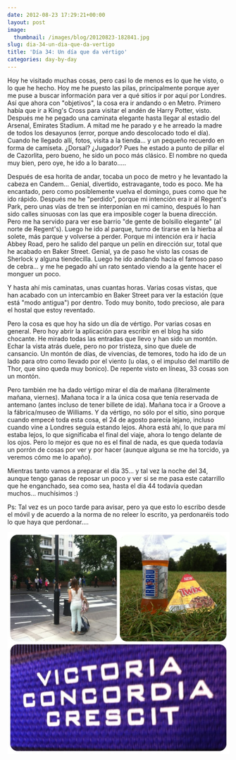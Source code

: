 ```yaml
---
date: 2012-08-23 17:29:21+00:00
layout: post
image:
  thumbnail: /images/blog/20120823-182841.jpg
slug: dia-34-un-dia-que-da-vertigo
title: 'Día 34: Un día que da vértigo'
categories: day-by-day
---
```


Hoy he visitado muchas cosas, pero casi lo de menos es lo que he visto, o lo que he hecho. Hoy me he puesto las pilas, principalmente porque ayer me puse a buscar información para ver a qué sitios ir por aquí por Londres. Así que ahora con "objetivos", la cosa era ir andando o en Metro. Primero había que ir a King's Cross para visitar el andén de Harry Potter, visto. Después me he pegado una caminata elegante hasta llegar al estadio del Arsenal, Emirates Stadium. A mitad me he parado y e he arreado la madre de todos los desayunos (error, porque ando descolocado todo el día). Cuando he llegado allí, fotos, visita a la tienda... y un pequeño recuerdo en forma de camiseta. ¿Dorsal? ¿Jugador? Pues he estado a punto de pillar el de Cazorlita, pero bueno, he sido un poco más clásico. El nombre no queda muy bien, pero oye, he ido a lo barato.....

Después de esa horita de andar, tocaba un poco de metro y he levantado la cabeza en Candem... Genial, divertido, estravagante, todo es poco. Me ha encantado, pero como posiblemente vuelva el domingo, pues como que he ido rápido. Después me he "perdido", porque mi intención era ir al Regent's Park, pero unas vías de tren se interponían en mi camino, después lo han sido calles sinuosas con las que era imposible coger la buena dirección. Pero me ha servido para ver ese barrio "de gente de bolsillo elegante" (al norte de Regent's). Luego he ido al parque, turno de tirarse en la hierba al solete, más parque y volverse a perder. Porque mi intención era ir hacia Abbey Road, pero he salido del parque un pelín en dirección sur, total que he acabado en Baker Street. Genial, ya de paso he visto las cosas de Sherlock y alguna tiendecilla. Luego he ido andando hacia el famoso paso de cebra... y me he pegado ahí un rato sentado viendo a la gente hacer el monguer un poco.

Y hasta ahí mis caminatas, unas cuantas horas. Varias cosas vistas, que han acabado con un intercambio en Baker Street para ver la estación (que está "modo antigua") por dentro. Todo muy bonito, todo precioso, ale para el hostal que estoy reventado.

Pero la cosa es que hoy ha sido un día de vértigo. Por varias cosas en general. Pero hoy abrir la aplicación para escribir en el blog ha sido chocante. He mirado todas las entradas que llevo y han sido un montón. Echar la vista atrás duele, pero no por tristeza, sino que duele de cansancio. Un montón de días, de vivencias, de temores, todo ha ido de un lado para otro como llevado por el viento (u olas, o el impulso del martillo de Thor, que sino queda muy bonico). De repente visto en líneas, 33 cosas son un montón.

Pero también me ha dado vértigo mirar el día de mañana (literalmente mañana, viernes). Mañana toca ir a la única cosa que tenía reservada de antemano (antes incluso de tener billete de ida). Mañana toca ir a Groove a la fábrica/museo de Williams. Y da vértigo, no sólo por el sitio, sino porque cuando empecé toda esta cosa, el 24 de agosto parecía lejano, incluso cuando vine a Londres seguía estando lejos. Ahora está ahí, lo que para mí estaba lejos, lo que significaba el final del viaje, ahora lo tengo delante de los ojos. Pero lo mejor es que no es el final de nada, es que queda todavía un porrón de cosas por ver y por hacer (aunque alguna se me ha torcido, ya veremos cómo me lo apaño).

Mientras tanto vamos a preparar el día 35... y tal vez la noche del 34, aunque tengo ganas de reposar un poco y ver si se me pasa este catarrillo que he enganchado, sea como sea, hasta el día 44 todavía quedan muchos... muchísimos :)

Ps: Tal vez es un poco tarde para avisar, pero ya que esto lo escribo desde el móvil y de acuerdo a la norma de no releer lo escrito, ya perdonaréis todo lo que haya que perdonar....

[![20120823-182841.jpg](/images/blog/20120823-182841.jpg)](/images/blog/20120823-182841.jpg)
